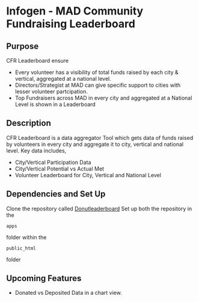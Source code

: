# Infogen - MAD Community Fundraising Leaderboard

## Purpose

CFR Leaderboard ensure
* Every volunteer has a visibility of total funds raised by each city & vertical, aggregated at a national level.
* Directors/Strategist at MAD can give specific support to cities with lesser volunteer partcipation.
* Top Fundraisers across MAD in every city and aggregated at a National Level is shown in a Leaderboard

## Description
CFR Leaderboard is a data aggregator Tool which gets data of funds raised by volunteers in every city and aggregate it to city, vertical and national level. 
Key data includes,
- City/Vertical Participation Data
- City/Vertical Potential vs Actual Met
- Volunteer Leaderboard for City, Vertical and National Level

## Dependencies and Set Up
Clone the repository called [Donutleaderboard][]
Set up both the repository in the <pre><code>apps</code></pre> folder within the <pre><code>public_html</code></pre> folder

## Upcoming Features
* Donated vs Deposited Data in a chart view.

[Donutleaderboard]: https://github.com/makeadiff/donutleaderboard

